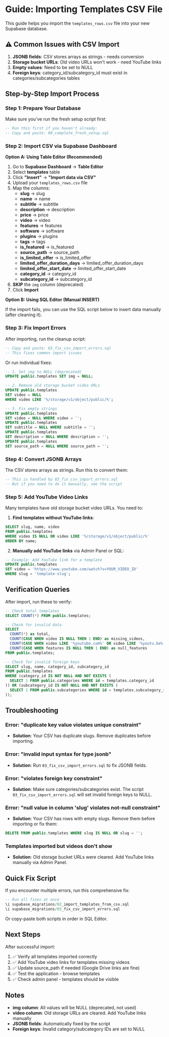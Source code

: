 # Guide: Importing Templates CSV File

This guide helps you import the `templates_rows.csv` file into your new Supabase database.

## ⚠️ Common Issues with CSV Import

1. **JSONB fields**: CSV stores arrays as strings - needs conversion
2. **Storage bucket URLs**: Old video URLs won't work - need YouTube links
3. **Empty values**: Need to be set to NULL
4. **Foreign keys**: category_id/subcategory_id must exist in categories/subcategories tables

## Step-by-Step Import Process

### Step 1: Prepare Your Database

Make sure you've run the fresh setup script first:

```sql
-- Run this first if you haven't already:
-- Copy and paste: 00_complete_fresh_setup.sql
```

### Step 2: Import CSV via Supabase Dashboard

**Option A: Using Table Editor (Recommended)**

1. Go to **Supabase Dashboard** → **Table Editor**
2. Select **templates** table
3. Click **"Insert"** → **"Import data via CSV"**
4. Upload your `templates_rows.csv` file
5. Map the columns:
   - **slug** → slug
   - **name** → name
   - **subtitle** → subtitle
   - **description** → description
   - **price** → price
   - **video** → video
   - **features** → features
   - **software** → software
   - **plugins** → plugins
   - **tags** → tags
   - **is_featured** → is_featured
   - **source_path** → source_path
   - **is_limited_offer** → is_limited_offer
   - **limited_offer_duration_days** → limited_offer_duration_days
   - **limited_offer_start_date** → limited_offer_start_date
   - **category_id** → category_id
   - **subcategory_id** → subcategory_id
6. **SKIP** the `img` column (deprecated)
7. Click **Import**

**Option B: Using SQL Editor (Manual INSERT)**

If the import fails, you can use the SQL script below to insert data manually (after cleaning it).

### Step 3: Fix Import Errors

After importing, run the cleanup script:

```sql
-- Copy and paste: 03_fix_csv_import_errors.sql
-- This fixes common import issues
```

Or run individual fixes:

```sql
-- 1. Set img to NULL (deprecated)
UPDATE public.templates SET img = NULL;

-- 2. Remove old storage bucket video URLs
UPDATE public.templates 
SET video = NULL 
WHERE video LIKE '%/storage/v1/object/public/%';

-- 3. Fix empty strings
UPDATE public.templates 
SET video = NULL WHERE video = '';
UPDATE public.templates 
SET subtitle = NULL WHERE subtitle = '';
UPDATE public.templates 
SET description = NULL WHERE description = '';
UPDATE public.templates 
SET source_path = NULL WHERE source_path = '';
```

### Step 4: Convert JSONB Arrays

The CSV stores arrays as strings. Run this to convert them:

```sql
-- This is handled by 03_fix_csv_import_errors.sql
-- But if you need to do it manually, see the script
```

### Step 5: Add YouTube Video Links

Many templates have old storage bucket video URLs. You need to:

1. **Find templates without YouTube links**:
```sql
SELECT slug, name, video
FROM public.templates
WHERE video IS NULL OR video LIKE '%/storage/v1/object/public/%'
ORDER BY name;
```

2. **Manually add YouTube links** via Admin Panel or SQL:
```sql
-- Example: Add YouTube link for a template
UPDATE public.templates
SET video = 'https://www.youtube.com/watch?v=YOUR_VIDEO_ID'
WHERE slug = 'template-slug';
```

## Verification Queries

After import, run these to verify:

```sql
-- Check total templates
SELECT COUNT(*) FROM public.templates;

-- Check for invalid data
SELECT 
  COUNT(*) as total,
  COUNT(CASE WHEN video IS NULL THEN 1 END) as missing_videos,
  COUNT(CASE WHEN video LIKE '%youtube.com%' OR video LIKE '%youtu.be%' THEN 1 END) as youtube_videos,
  COUNT(CASE WHEN features IS NULL THEN 1 END) as null_features
FROM public.templates;

-- Check for invalid foreign keys
SELECT slug, name, category_id, subcategory_id
FROM public.templates
WHERE (category_id IS NOT NULL AND NOT EXISTS (
  SELECT 1 FROM public.categories WHERE id = templates.category_id
)) OR (subcategory_id IS NOT NULL AND NOT EXISTS (
  SELECT 1 FROM public.subcategories WHERE id = templates.subcategory_id
));
```

## Troubleshooting

### Error: "duplicate key value violates unique constraint"
- **Solution**: Your CSV has duplicate slugs. Remove duplicates before importing.

### Error: "invalid input syntax for type jsonb"
- **Solution**: Run `03_fix_csv_import_errors.sql` to fix JSONB fields.

### Error: "violates foreign key constraint"
- **Solution**: Make sure categories/subcategories exist. The script `03_fix_csv_import_errors.sql` will set invalid foreign keys to NULL.

### Error: "null value in column 'slug' violates not-null constraint"
- **Solution**: Your CSV has rows with empty slugs. Remove them before importing or fix them:
```sql
DELETE FROM public.templates WHERE slug IS NULL OR slug = '';
```

### Templates imported but videos don't show
- **Solution**: Old storage bucket URLs were cleared. Add YouTube links manually via Admin Panel.

## Quick Fix Script

If you encounter multiple errors, run this comprehensive fix:

```sql
-- Run all fixes at once
\i supabase_migrations/02_import_templates_from_csv.sql
\i supabase_migrations/03_fix_csv_import_errors.sql
```

Or copy-paste both scripts in order in SQL Editor.

## Next Steps

After successful import:

1. ✅ Verify all templates imported correctly
2. ✅ Add YouTube video links for templates missing videos
3. ✅ Update source_path if needed (Google Drive links are fine)
4. ✅ Test the application - browse templates
5. ✅ Check admin panel - templates should be visible

## Notes

- **img column**: All values will be NULL (deprecated, not used)
- **video column**: Old storage URLs are cleared. Add YouTube links manually
- **JSONB fields**: Automatically fixed by the script
- **Foreign keys**: Invalid category/subcategory IDs are set to NULL

